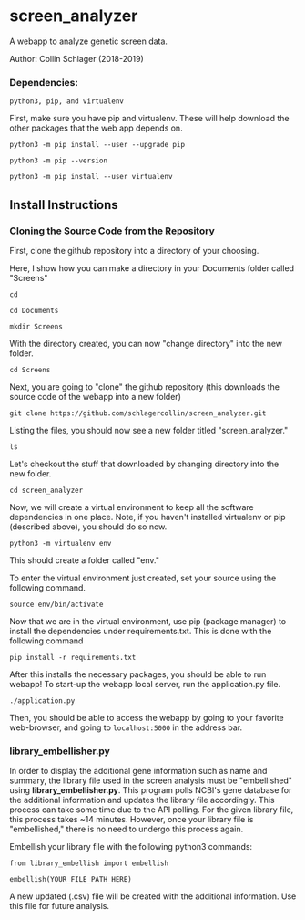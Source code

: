 # screen_analyzer
A webapp to analyze genetic screen data.

Author: Collin Schlager (2018-2019)

### Dependencies:
```python3, pip, and virtualenv```

First, make sure you have pip and virtualenv. These will help download the other packages that the web app depends on.

```python3 -m pip install --user --upgrade pip```

```python3 -m pip --version```

```python3 -m pip install --user virtualenv```


## Install Instructions

### Cloning the Source Code from the Repository

First, clone the github repository into a directory of your choosing. 

Here, I show how you can make a directory in your Documents folder called "Screens"

```cd```

```cd Documents```

```mkdir Screens```

With the directory created, you can now "change directory" into the new folder.

```cd Screens```

Next, you are going to "clone" the github repository (this downloads the source code of the webapp into a new folder)

```git clone https://github.com/schlagercollin/screen_analyzer.git```

Listing the files, you should now see a new folder titled "screen_analyzer."

```ls```

Let's checkout the stuff that downloaded by changing directory into the new folder.

```cd screen_analyzer```

Now, we will create a virtual environment to keep all the software dependencies in one place. Note, if you haven't installed virtualenv or pip (described above), you should do so now.

```python3 -m virtualenv env```

This should create a folder called "env."

To enter the virtual environment just created, set your source using the following command.

```source env/bin/activate```

Now that we are in the virtual environment, use pip (package manager) to install the dependencies under requirements.txt. This is done with the following command

```pip install -r requirements.txt```

After this installs the necessary packages, you should be able to run webapp! To start-up the webapp local server, run the application.py file.

```./application.py```

Then, you should be able to access the webapp by going to your favorite web-browser, and going to `localhost:5000` in the address bar.



### library_embellisher.py

In order to display the additional gene information such as name and summary, the library file used in the screen analysis must be "embellished" using __library_embellisher.py__. This program polls NCBI's gene database for the additional information and updates the library file accordingly. This process can take some time due to the API polling. For the given library file, this process takes ~14 minutes. However, once your library file is "embellished," there is no need to undergo this process again. 

Embellish your library file with the following python3 commands:

```
from library_embellish import embellish

embellish(YOUR_FILE_PATH_HERE)
```

A new updated (.csv) file will be created with the additional information. Use this file for future analysis.
